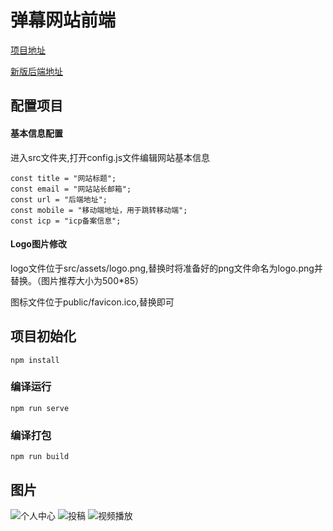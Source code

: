 # 弹幕网站前端

[项目地址](http://47.98.224.169/#/)

[新版后端地址](https://gitee.com/wzmgit/go-danmu)

## 配置项目
#### 基本信息配置
进入src文件夹,打开config.js文件编辑网站基本信息
```
const title = "网站标题";
const email = "网站站长邮箱";
const url = "后端地址";
const mobile = "移动端地址，用于跳转移动端";
const icp = "icp备案信息";
```
#### Logo图片修改
logo文件位于src/assets/logo.png,替换时将准备好的png文件命名为logo.png并替换。（图片推荐大小为500*85）

图标文件位于public/favicon.ico,替换即可

## 项目初始化
```
npm install
```
### 编译运行
```
npm run serve
```

### 编译打包
```
npm run build
```
## 图片

![个人中心](https://gitee.com/wzmgit/vue-danmu/raw/master/images/%E4%B8%AA%E4%BA%BA%E4%B8%AD%E5%BF%83.PNG)
![投稿](https://gitee.com/wzmgit/vue-danmu/raw/master/images/%E6%8A%95%E7%A8%BF.PNG)
![视频播放](https://gitee.com/wzmgit/vue-danmu/raw/master/images/%E8%A7%86%E9%A2%91%E6%92%AD%E6%94%BE.PNG)
